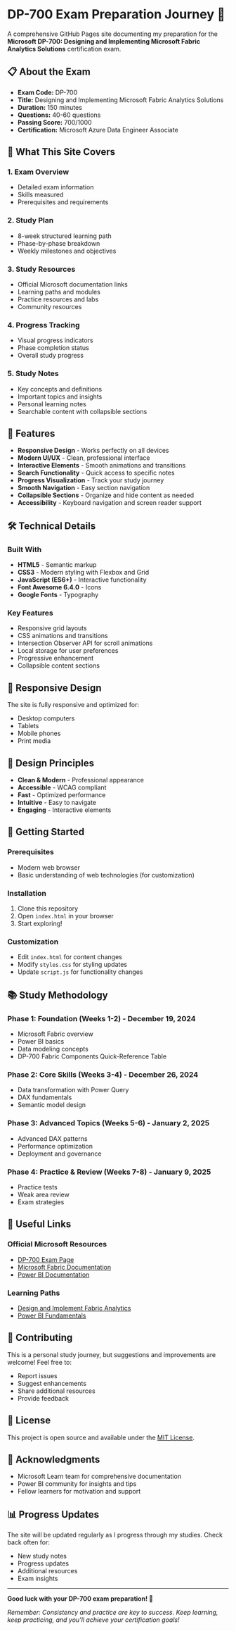 # DP-700 Exam Preparation Journey 🚀

A comprehensive GitHub Pages site documenting my preparation for the **Microsoft DP-700: Designing and Implementing Microsoft Fabric Analytics Solutions** certification exam.

## 📋 About the Exam

- **Exam Code:** DP-700
- **Title:** Designing and Implementing Microsoft Fabric Analytics Solutions
- **Duration:** 150 minutes
- **Questions:** 40-60 questions
- **Passing Score:** 700/1000
- **Certification:** Microsoft Azure Data Engineer Associate

## 🎯 What This Site Covers

### 1. **Exam Overview**
- Detailed exam information
- Skills measured
- Prerequisites and requirements

### 2. **Study Plan**
- 8-week structured learning path
- Phase-by-phase breakdown
- Weekly milestones and objectives

### 3. **Study Resources**
- Official Microsoft documentation links
- Learning paths and modules
- Practice resources and labs
- Community resources

### 4. **Progress Tracking**
- Visual progress indicators
- Phase completion status
- Overall study progress

### 5. **Study Notes**
- Key concepts and definitions
- Important topics and insights
- Personal learning notes
- Searchable content with collapsible sections

## 🚀 Features

- **Responsive Design** - Works perfectly on all devices
- **Modern UI/UX** - Clean, professional interface
- **Interactive Elements** - Smooth animations and transitions
- **Search Functionality** - Quick access to specific notes
- **Progress Visualization** - Track your study journey
- **Smooth Navigation** - Easy section navigation
- **Collapsible Sections** - Organize and hide content as needed
- **Accessibility** - Keyboard navigation and screen reader support

## 🛠️ Technical Details

### Built With
- **HTML5** - Semantic markup
- **CSS3** - Modern styling with Flexbox and Grid
- **JavaScript (ES6+)** - Interactive functionality
- **Font Awesome 6.4.0** - Icons
- **Google Fonts** - Typography

### Key Features
- Responsive grid layouts
- CSS animations and transitions
- Intersection Observer API for scroll animations
- Local storage for user preferences
- Progressive enhancement
- Collapsible content sections

## 📱 Responsive Design

The site is fully responsive and optimized for:
- Desktop computers
- Tablets
- Mobile phones
- Print media

## 🎨 Design Principles

- **Clean & Modern** - Professional appearance
- **Accessible** - WCAG compliant
- **Fast** - Optimized performance
- **Intuitive** - Easy to navigate
- **Engaging** - Interactive elements

## 🔧 Getting Started

### Prerequisites
- Modern web browser
- Basic understanding of web technologies (for customization)

### Installation
1. Clone this repository
2. Open `index.html` in your browser
3. Start exploring!

### Customization
- Edit `index.html` for content changes
- Modify `styles.css` for styling updates
- Update `script.js` for functionality changes

## 📚 Study Methodology

### Phase 1: Foundation (Weeks 1-2) - December 19, 2024
- Microsoft Fabric overview
- Power BI basics
- Data modeling concepts
- DP-700 Fabric Components Quick-Reference Table

### Phase 2: Core Skills (Weeks 3-4) - December 26, 2024
- Data transformation with Power Query
- DAX fundamentals
- Semantic model design

### Phase 3: Advanced Topics (Weeks 5-6) - January 2, 2025
- Advanced DAX patterns
- Performance optimization
- Deployment and governance

### Phase 4: Practice & Review (Weeks 7-8) - January 9, 2025
- Practice tests
- Weak area review
- Exam strategies

## 🔗 Useful Links

### Official Microsoft Resources
- [DP-700 Exam Page](https://learn.microsoft.com/en-us/certifications/exams/dp-700)
- [Microsoft Fabric Documentation](https://learn.microsoft.com/en-us/fabric/)
- [Power BI Documentation](https://learn.microsoft.com/en-us/power-bi/)

### Learning Paths
- [Design and Implement Fabric Analytics](https://learn.microsoft.com/en-us/training/paths/design-implement-fabric-analytics/)
- [Power BI Fundamentals](https://learn.microsoft.com/en-us/training/paths/power-bi-fundamentals/)

## 🤝 Contributing

This is a personal study journey, but suggestions and improvements are welcome! Feel free to:
- Report issues
- Suggest enhancements
- Share additional resources
- Provide feedback

## 📝 License

This project is open source and available under the [MIT License](LICENSE).

## 🙏 Acknowledgments

- Microsoft Learn team for comprehensive documentation
- Power BI community for insights and tips
- Fellow learners for motivation and support

## 📊 Progress Updates

The site will be updated regularly as I progress through my studies. Check back often for:
- New study notes
- Progress updates
- Additional resources
- Exam insights

---

**Good luck with your DP-700 exam preparation! 🎉**

*Remember: Consistency and practice are key to success. Keep learning, keep practicing, and you'll achieve your certification goals!*
